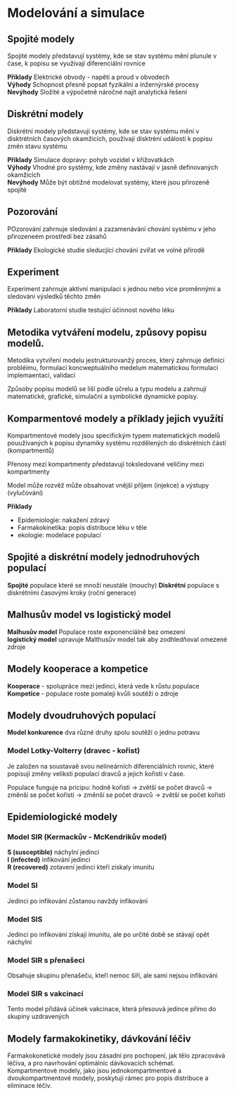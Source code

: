 # Modelování a simulace

## Spojité modely
Spojité modely představují systémy, kde se stav systému mění plunule v čase, k popisu se využívají diferenciální rovnice

**Příklady** Elektrické obvody - napětí a proud v obvodech  
**Výhody** Schopnost přesně popsat fyzikální a inžernýrské procesy  
**Nevýhody** Složité a výpočetně náročné najít analytická řešení  

## Diskrétní modely
Diskrétní modely představují systémy, kde se stav systému mění v disktrétních časových okamžicích, používají disktréní události k popisu změn stavu systému

**Příklady** Simulace dopravy: pohyb vozidel v křižovatkách  
**Výhody** Vhodné pro systémy, kde změny nastávají v jasně definovaných okamžicích  
**Nevýhody** Může být obtížné modelovat systémy, které jsou přirozeně spojité

## Pozorování 
POzorování zahrnuje sledování a zazamenávání chování systému v jeho přirozeneém prostředí bez zásahů

**Příklady** Ekologické studie sleducjící chování zvířat  ve volné přírodě

## Experiment
Experiment zahrnuje aktivní manipulaci s jednou nebo více proměnnými a sledování výsledků těchto změn

**Příklady** Laboratorní studie testující účinnost nového léku

## Metodika vytváření modelu, způsovy popisu modelů.
Metodika vytvíření modelu jestrukturovanžý proces, který zahrnuje definici probléímu, formulaci koncweptuálního medelum matematickou formulaci implemaentaci, validaci

Způsoby popisu modelů se liší podle účrelu a typu modelu a zahrnují matematické, grafické, simulační a symbolické dynamické popisy.

## Komparmentové modely a příklady jejich využítí
Kompartmentové modely jsou specifickým typem matematických modelů pouužívaných k popisu dynamiky systému rozdělených do diskrétních částí (kompartmentů)

Přenosy mezi kompartmenty představují toksledované veličiny mezi kompartmenty

Model může rozvěž může obsahovat vnější příjem (injekce) a výstupy (vylučování)

**Příklady** 
- Epidemiologie: nakažení zdravý
- Farmakokinetika: popis distribuce léku v těle
- ekologie: modelace populací

## Spojité a diskrétní modely jednodruhových populací
**Spojité** populace které se množí neustále (mouchy)
**Diskrétní** populace s diskrétními časovými kroky (roční generace)

## Malhusův model vs logistický model
**Malhusův model** Populace roste exponenciálně bez omezení  
**logistický model** upravuje Malthusův model tak aby zodhledňoval omezené zdroje

## Modely kooperace a kompetice
**Kooperace** - spolupráce mezi jedinci, která vede k růstu populace
**Kompetice** - populace roste pomaleji kvůli soutěži o zdroje

## Modely dvoudruhových populací
**Model konkurence** dva různé druhy spolu soutěží o jednu potravu

### Model Lotky-Volterry (dravec - kořist)
Je založen na soustavaě svou nelineárních diferenciálních rovnic, které popisují změny veliksti populací dravců a jejich kořisti v čase.

Populace funguje na pricipu: hodně kořisti -> zvětší se počet dravců -> změnší se počet kořisti -> změnší se počet dravců -> zvětší se počet kořisti

## Epidemiologické modely

### Model SIR (Kermackův - McKendrikův model)
**S (susceptible)** náchylní jedinci  
**I (infected)** infikování jedinci  
**R (recovered)** zotavení jedinci kteří získaly imunitu

### Model SI
Jedinci po infikování zůstanou navždy infikování

### Model SIS
Jedinci po infikování získají imunitu, ale po určité době se stávají opět náchylní

### Model SIR s přenašeci
Obsahuje skupinu přenašeču, kteří nemoc šíří, ale sami nejsou infikováni

### Model SIR s vakcinací
Tento model přidává účinek vakcinace, která přesouvá jedince přímo do skupiny uzdravených

## Modely farmakokinetiky, dávkování léčiv
Farmakokonetické modely jsou zásadní pro pochopení, jak tělo zpracovává léčiva, a pro navrhování optimálníc dávkovacích schémat.   
Kompartmentové modely, jako jsou jednokompartmentové a dvoukompartmentové modely, poskytují rámec pro popis distribuce a eliminace léčiv.


